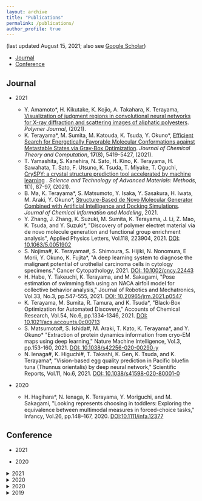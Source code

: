 ```yaml
---
layout: archive
title: "Publications"
permalink: /publications/
author_profile: true
---
```


(last updated August 15, 2021; also see [Google Scholar](https://scholar.google.co.jp/citations?hl=ja&user=MPsRQl0AAAAJ))

* [Journal](#journal)
* [Conference](#conference)


## Journal
- 2021
    - Y. Amamoto\*, H. Kikutake, K. Kojio, A. Takahara, K. Terayama, [Visualization of judgment regions in convolutional neural networks for X-ray diffraction and scattering images of aliphatic polyesters](https://doi.org/10.1038/s41428-021-00531-w). *Polymer Journal*, (2021). 
    - K. Terayama\*, M. Sumita, M. Katouda, K. Tsuda, Y. Okuno\*, [Efficient Search for Energetically Favorable Molecular Conformations against Metastable States via Gray-Box Optimization](https://doi.org/10.1021/acs.jctc.1c00301). *Journal of Chemical Theory and Computation*, **17**(8), 5419-5427, (2021). 
    - T. Yamashita, S. Kanehira, N. Sato, H. Kino, K. Terayama, H. Sawahata, T. Sato, F. Utsuno, K. Tsuda, T. Miyake, T. Oguchi, [CrySPY: a crystal structure prediction tool accelerated by machine learning](https://doi.org/10.1080/27660400.2021.1943171) . *Science and Technology of Advanced Materials: Methods*, **1**(1), 87-97, (2021). 
    - B. Ma, K. Terayama\*, S. Matsumoto, Y. Isaka, Y. Sasakura, H. Iwata, M. Araki, Y. Okuno\*, [Structure-Based de Novo Molecular Generator Combined with Artificial Intelligence and Docking Simulations](https://doi.org/10.1021/acs.jcim.1c00679). *Journal of Chemical Information and Modeling*, 2021. 
    - Y. Zhang, J. Zhang, K. Suzuki, M. Sumita, K. Terayama, J. Li, Z. Mao, K. Tsuda, and Y. Suzuki\*, "Discovery of polymer electret material via de novo molecule generation and functional group enrichment analysis", Applied Physics Letters, Vol.118, 223904, 2021. [DOI: 10.1063/5.0051902](https://doi.org/10.1063/5.0051902)
    - S. Nojima\#, K. Terayama\#, S. Shimoura, S. Hijiki, N. Nonomura, E Morii, Y. Okuno,  K. Fujita*, "A deep learning system to diagnose the malignant potential of urothelial carcinoma cells in cytology specimens." Cancer Cytopathology, 2021. [DOI: 10.1002/cncy.22443](https://doi.org/10.1002/cncy.22443)
    - H. Habe, Y. Takeuchi, K. Terayama, and M. Sakagami, "Pose estimation of swimming fish using an NACA airfoil model for collective behavior analysis," Journal of Robotics and Mechatronics, Vol.33, No.3, pp.547-555, 2021. [DOI: 10.20965/jrm.2021.p0547](https://doi.org/10.20965/jrm.2021.p0547)
    - K. Terayama, M. Sumita, R. Tamura, and K. Tsuda*, "Black-Box Optimization for Automated Discovery," Accounts of Chemical Research, Vol.54, No.6, pp.1334-1346, 2021. [DOI: 10.1021/acs.accounts.0c00713](https://doi.org/10.1021/acs.accounts.0c00713)
    - S. Matsumoto#, S. Ishida#, M. Araki, T. Kato, K. Terayama*, and Y. Okuno* "Extraction of protein dynamics information from cryo-EM maps using deep learning," Nature Machine Intelligence, Vol.3, pp.153-160, 2021. [DOI: 10.1038/s42256-020-00290-y](https://doi.org/10.1038/s42256-020-00290-y)
    - N. Ienaga#, K. Higuchi#, T. Takashi, K. Gen, K. Tsuda, and K. Terayama*, "Vision-based egg quality prediction in Pacific bluefin tuna (Thunnus orientalis) by deep neural network," Scientific Reports, Vol.11, No.6, 2021. [DOI: 10.1038/s41598-020-80001-0](https://doi.org/10.1038/s41598-020-80001-0)
    
- 2020
    - H. Hagihara*, N. Ienaga, K. Terayama, Y. Moriguchi, and M. Sakagami, "Looking represents choosing in toddlers: Exploring the equivalence between multimodal measures in forced-choice tasks," Infancy, Vol.26, pp.148–167, 2020. [DOI:10.1111/infa.12377](https://doi.org/10.1111/infa.12377)



## Conference

- 2021

- 2020


<details><summary>2021</summary>

### [Looking Represents Choosing in Toddlers: Exploring the Equivalence between Multimodal Measures in Forced‐choice Tasks](https://doi.org/10.1111/infa.12377)  
Hiromichi Hagihara, Naoto Ienaga, Kei Terayama, Yusuke Moriguchi, Masa-aki Sakagami  
_Infancy_, vol. 26, issue 1, pages 148-167, Jan. 2021 (published online: 19 Dec. 2020)

</details>

<details><summary>2020</summary>

### [Computer Vision-Based Approach for Quantifying Occupational Therapists’ Qualitative Evaluations of Postural Control](https://doi.org/10.1155/2020/8542191)  
Hiromichi Hagihara, Naoto Ienaga, Daiki Enomoto, Shuhei Takahata, Hiroyuki Ishihara, Haruka Noda, Koji Tsuda, Kei Terayama  
_Occupational Therapy International_, vol. 2020, Article ID 8542191, 9 pages, 27 Apr. 2020

</details>



<details><summary>2020</summary>

### ペンタブレットを用いた書字能力の評価ツール開発に向けた予備的研究  
高畑脩平, 新庄真帆, 遠田千晶, 萩原広道, 榎本大貴  
_第54回日本作業療法学会_, 2020年9月25日 - 2020年10月25日 [Poster]  
  
</details>

<details><summary>2019</summary>

</details>






